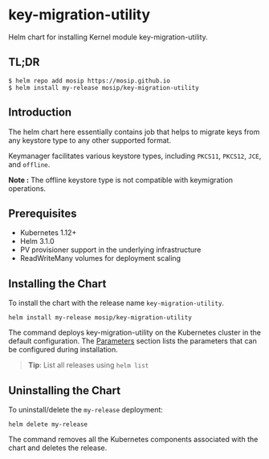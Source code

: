 # key-migration-utility

Helm chart for installing Kernel module key-migration-utility.

## TL;DR

```console
$ helm repo add mosip https://mosip.github.io
$ helm install my-release mosip/key-migration-utility
```

## Introduction

The helm chart here essentially contains job that helps to migrate keys from any keystore type to any other supported format.

Keymanager facilitates various keystore types, including `PKCS11`, `PKCS12`, `JCE`, and `offline`.

**Note :** The offline keystore type is not compatible with keymigration operations.

## Prerequisites

- Kubernetes 1.12+
- Helm 3.1.0
- PV provisioner support in the underlying infrastructure
- ReadWriteMany volumes for deployment scaling

## Installing the Chart

To install the chart with the release name `key-migration-utility`.

```console
helm install my-release mosip/key-migration-utility
```

The command deploys key-migration-utility on the Kubernetes cluster in the default configuration. The [Parameters](#parameters) section lists the parameters that can be configured during installation.

> **Tip**: List all releases using `helm list`

## Uninstalling the Chart

To uninstall/delete the `my-release` deployment:

```console
helm delete my-release
```
The command removes all the Kubernetes components associated with the chart and deletes the release.

